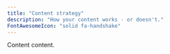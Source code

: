 ```yaml
---
title: "Content strategy"
description: "How your content works - or doesn't."
FontAwesomeIcon: "solid fa-handshake"
---
```


Content content.
